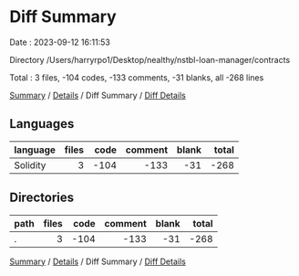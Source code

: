 # Diff Summary

Date : 2023-09-12 16:11:53

Directory /Users/harryrpo1/Desktop/nealthy/nstbl-loan-manager/contracts

Total : 3 files,  -104 codes, -133 comments, -31 blanks, all -268 lines

[Summary](results.md) / [Details](details.md) / Diff Summary / [Diff Details](diff-details.md)

## Languages
| language | files | code | comment | blank | total |
| :--- | ---: | ---: | ---: | ---: | ---: |
| Solidity | 3 | -104 | -133 | -31 | -268 |

## Directories
| path | files | code | comment | blank | total |
| :--- | ---: | ---: | ---: | ---: | ---: |
| . | 3 | -104 | -133 | -31 | -268 |

[Summary](results.md) / [Details](details.md) / Diff Summary / [Diff Details](diff-details.md)